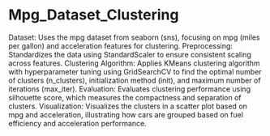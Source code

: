 # Mpg_Dataset_Clustering
Dataset: Uses the mpg dataset from seaborn (sns), focusing on mpg (miles per gallon) and acceleration features for clustering.
Preprocessing: Standardizes the data using StandardScaler to ensure consistent scaling across features.
Clustering Algorithm: Applies KMeans clustering algorithm with hyperparameter tuning using GridSearchCV to find the optimal number of clusters (n_clusters), initialization method (init), and maximum number of iterations (max_iter).
Evaluation: Evaluates clustering performance using silhouette score, which measures the compactness and separation of clusters.
Visualization: Visualizes the clusters in a scatter plot based on mpg and acceleration, illustrating how cars are grouped based on fuel efficiency and acceleration performance.
